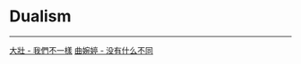 Dualism
========


----

[大壯 - 我們不一樣](https://www.youtube.com/watch?v=ekDzlSB1p28)
[曲婉婷 - 没有什么不同](https://www.youtube.com/watch?v=8xLpNaSYQHg)
